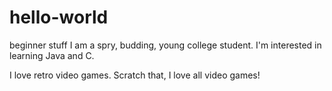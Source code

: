 # hello-world
beginner stuff
I am a spry, budding, young college student.
I'm interested in learning Java and C.

I love retro video games.
Scratch that, I love all video games!

